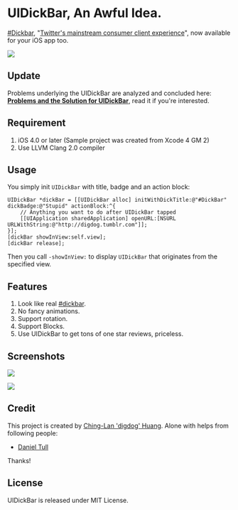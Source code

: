 # UIDickBar, An Awful Idea. #

[#Dickbar][1], "[Twitter's mainstream consumer client experience][4]", now available for your iOS app too. 

![](https://github.com/digdog/UIDickBar/raw/master/Screenshots/Landscape.png)

## Update ##

Problems underlying the UIDickBar are analyzed and concluded here: [**Problems and the Solution for UIDickBar**](http://digdog.tumblr.com/post/3729884380/problems-and-the-solution-for-uidickbar), read it if you're interested.

## Requirement ##

1. iOS 4.0 or later (Sample project was created from Xcode 4 GM 2)
2. Use LLVM Clang 2.0 compiler

## Usage ##

You simply init <code>UIDickBar</code> with title, badge and an action block:

    UIDickBar *dickBar = [[UIDickBar alloc] initWithDickTitle:@"#DickBar" dickBadge:@"Stupid" actionBlock:^{
        // Anything you want to do after UIDickBar tapped
        [[UIApplication sharedApplication] openURL:[NSURL URLWithString:@"http://digdog.tumblr.com"]];
    }];
    [dickBar showInView:self.view];
    [dickBar release];
    
Then you call <code>-showInView:</code> to display <code>UIDickBar</code> that originates from the specified view.

## Features ##

1. Look like real [#dickbar][1].
2. No fancy animations.
3. Support rotation.
4. Support Blocks.
5. Use UIDickBar to get tons of one star reviews, priceless.

## Screenshots ##

![](https://github.com/digdog/UIDickBar/raw/master/Screenshots/Landscape.png)  

![](https://github.com/digdog/UIDickBar/raw/master/Screenshots/Portrait.png)

## Credit ##

This project is created by [Ching-Lan 'digdog' Huang][2]. Alone with helps from following people:  

* [Daniel Tull][3]

Thanks!

## License ##

UIDickBar is released under MIT License.
    
[1]: http://twitter.com/#search?q=%23dickbar
[2]: http://digdog.tumblr.com
[3]: http://danieltull.co.uk/
[4]: https://groups.google.com/forum/#!topic/twitter-api-announce/yCzVnHqHIWo/discussion